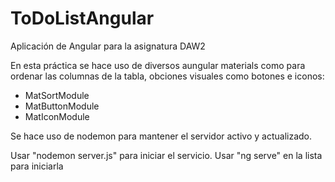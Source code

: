 # ToDoListAngular
Aplicación de Angular para la asignatura DAW2

En esta práctica se hace uso de diversos aungular materials como para ordenar las columnas de la tabla, obciones visuales como botones e iconos:
- MatSortModule
- MatButtonModule
- MatIconModule

Se hace uso de nodemon para mantener el servidor activo y actualizado.

Usar "nodemon server.js" para iniciar el servicio.
Usar "ng serve" en la lista para iniciarla
